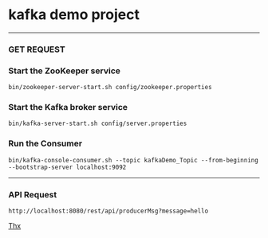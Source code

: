 # kafka demo project

___
### GET REQUEST

### Start the ZooKeeper service
````
bin/zookeeper-server-start.sh config/zookeeper.properties
````
### Start the Kafka broker service
```
bin/kafka-server-start.sh config/server.properties
```
### Run the Consumer
```
bin/kafka-console-consumer.sh --topic kafkaDemo_Topic --from-beginning --bootstrap-server localhost:9092
```
___
### API Request
```
http://localhost:8080/rest/api/producerMsg?message=hello
```
[Thx](https://www.youtube.com/watch?v=WOPPG5tyApg)